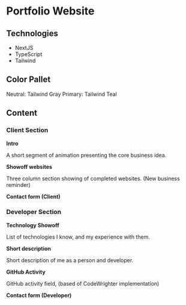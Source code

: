 # Portfolio Website

## Technologies
* NextJS
* TypeScript
* Tailwind

## Color Pallet

Neutral: Tailwind Gray
Primary: Tailwind Teal


## Content

### **Client Section**

**Intro**

A short segment of animation presenting the core business idea.

**Showoff websites**

Three column section showing of completed websites.
(New business reminder)

**Contact form (Client)**

### **Developer Section**

**Technology Showoff**

List of technologies I know, and my experience with them.

**Short description**

Short description of me as a person and developer.

**GitHub Activity**

GitHub activity field, (based of CodeWrighter implementation)

**Contact form (Developer)**